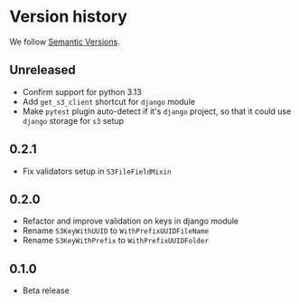 # Version history

We follow [Semantic Versions](https://semver.org/).

## Unreleased

- Confirm support for python 3.13
- Add `get_s3_client` shortcut for `django` module
- Make `pytest` plugin auto-detect if it's `django` project, so that it could
use `django` storage for `s3` setup

## 0.2.1

- Fix validators setup in `S3FileFieldMixin`

## 0.2.0

- Refactor and improve validation on keys in django module
- Rename `S3KeyWithUUID` to `WithPrefixUUIDFileName`
- Rename `S3KeyWithPrefix` to `WithPrefixUUIDFolder`

## 0.1.0

- Beta release

